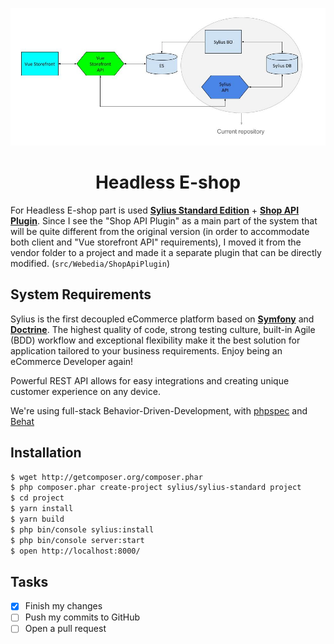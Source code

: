 <p align="center">
    <img src="https://raw.githubusercontent.com/dperkosan/files/master/syliusPart.jpg" />
</p>

<h1 align="center">Headless E-shop</h1>

For Headless E-shop part is used [**Sylius Standard Edition**](https://sylius.com) + [**Shop API Plugin**](https://github.com/Sylius/ShopApiPlugin). Since I see the "Shop API Plugin" as a main part of the system that will be quite different from the original version (in order to accommodate both client and "Vue storefront API" requirements), I moved it from the vendor folder to a project and made it a separate plugin that can be directly modified. (`src/Webedia/ShopApiPlugin`)

System Requirements
-----

Sylius is the first decoupled eCommerce platform based on [**Symfony**](http://symfony.com) and [**Doctrine**](http://doctrine-project.org). 
The highest quality of code, strong testing culture, built-in Agile (BDD) workflow and exceptional flexibility make it the best solution for application tailored to your business requirements. 
Enjoy being an eCommerce Developer again!

Powerful REST API allows for easy integrations and creating unique customer experience on any device.

We're using full-stack Behavior-Driven-Development, with [phpspec](http://phpspec.net) and [Behat](http://behat.org)

Installation
------------

```bash
$ wget http://getcomposer.org/composer.phar
$ php composer.phar create-project sylius/sylius-standard project
$ cd project
$ yarn install
$ yarn build
$ php bin/console sylius:install
$ php bin/console server:start
$ open http://localhost:8000/
```

Tasks
---------------

- [x] Finish my changes
- [ ] Push my commits to GitHub
- [ ] Open a pull request